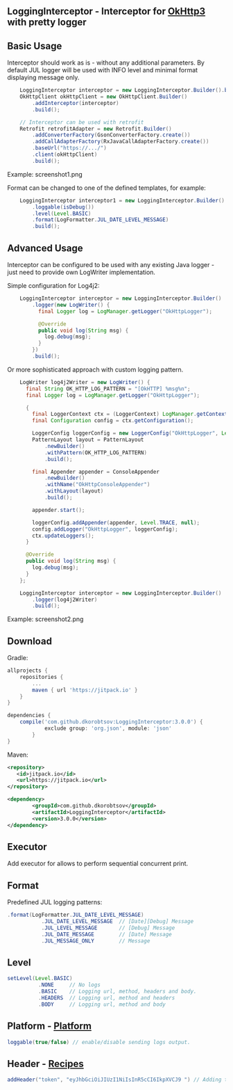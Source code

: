 LoggingInterceptor - Interceptor for [OkHttp3](https://github.com/square/okhttp) with pretty logger
--------


Basic Usage
-----------
Interceptor should work as is - without any additional parameters.
By default JUL logger will be used with INFO level and minimal format
displaying message only.

```java
    LoggingInterceptor interceptor = new LoggingInterceptor.Builder().build();
    OkHttpClient okHttpClient = new OkHttpClient.Builder()
        .addInterceptor(interceptor)
        .build();

    // Interceptor can be used with retrofit
    Retrofit retrofitAdapter = new Retrofit.Builder()
        .addConverterFactory(GsonConverterFactory.create())
        .addCallAdapterFactory(RxJavaCallAdapterFactory.create())
        .baseUrl("https://.../")
        .client(okHttpClient)
        .build();
```
Example:
screenshot1.png

Format can be changed to one of the defined templates, for example:
```java
    LoggingInterceptor interceptor1 = new LoggingInterceptor.Builder()
        .loggable(isDebug())
        .level(Level.BASIC)
        .format(LogFormatter.JUL_DATE_LEVEL_MESSAGE)
        .build();
```

Advanced Usage
--------------
Interceptor can be configured to be used with any existing Java logger -
just need to provide own LogWriter implementation.

Simple configuration for Log4j2:
```java
    LoggingInterceptor interceptor = new LoggingInterceptor.Builder()
        .logger(new LogWriter() {
          final Logger log = LogManager.getLogger("OkHttpLogger");

          @Override
          public void log(String msg) {
            log.debug(msg);
          }
        })
        .build();
```

Or more sophisticated approach with custom logging pattern.
```java
    LogWriter log4j2Writer = new LogWriter() {
      final String OK_HTTP_LOG_PATTERN = "[OkHTTP] %msg%n";
      final Logger log = LogManager.getLogger("OkHttpLogger");

      {
        final LoggerContext ctx = (LoggerContext) LogManager.getContext(false);
        final Configuration config = ctx.getConfiguration();

        LoggerConfig loggerConfig = new LoggerConfig("OkHttpLogger", Level.TRACE, false);
        PatternLayout layout = PatternLayout
            .newBuilder()
            .withPattern(OK_HTTP_LOG_PATTERN)
            .build();

        final Appender appender = ConsoleAppender
            .newBuilder()
            .withName("OkHttpConsoleAppender")
            .withLayout(layout)
            .build();

        appender.start();

        loggerConfig.addAppender(appender, Level.TRACE, null);
        config.addLogger("OkHttpLogger", loggerConfig);
        ctx.updateLoggers();
      }

      @Override
      public void log(String msg) {
        log.debug(msg);
      }
    };

    LoggingInterceptor interceptor = new LoggingInterceptor.Builder()
        .logger(log4j2Writer)
        .build();
```
Example:
screenshot2.png

Download
--------

Gradle:
```groovy
allprojects {
	repositories {
		...
		maven { url 'https://jitpack.io' }
	}
}

dependencies {
	compile('com.github.dkorobtsov:LoggingInterceptor:3.0.0') {
        	exclude group: 'org.json', module: 'json'
    	}
}
```

Maven:
```xml
<repository>
   <id>jitpack.io</id>
   <url>https://jitpack.io</url>
</repository>

<dependency>
	    <groupId>com.github.dkorobtsov</groupId>
	    <artifactId>LoggingInterceptor</artifactId>
	    <version>3.0.0</version>
</dependency>
```


Executor
--------
Add executor for allows to perform sequential concurrent print.

Format
------
Predefined JUL logging patterns:
```java
.format(LogFormatter.JUL_DATE_LEVEL_MESSAGE)
           .JUL_DATE_LEVEL_MESSAGE  // [Date][Debug] Message
           .JUL_LEVEL_MESSAGE       // [Debug] Message
           .JUL_DATE_MESSAGE        // [Date] Message
           .JUL_MESSAGE_ONLY        // Message
```
Level
--------

```java
setLevel(Level.BASIC)
	      .NONE     // No logs
	      .BASIC    // Logging url, method, headers and body.
	      .HEADERS  // Logging url, method and headers
	      .BODY     // Logging url, method and body
```	

Platform - [Platform](https://github.com/square/okhttp/blob/master/okhttp/src/main/java/okhttp3/internal/platform/Platform.java)
--------

```java
loggable(true/false) // enable/disable sending logs output.
```

Header - [Recipes](https://github.com/square/okhttp/wiki/Recipes)
--------

```java
addHeader("token", "eyJhbGciOiJIUzI1NiIsInR5cCI6IkpXVCJ9 ") // Adding to request
```
